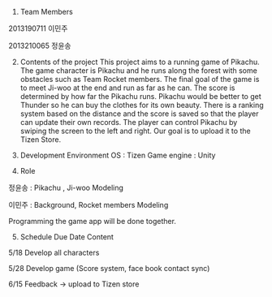 1. Team Members

  2013190711 이민주
  
  2013210065 정윤송


2. Contents of the project
  This project aims to a running game of Pikachu. The game character is Pikachu and he runs along the forest with some obstacles such as Team Rocket members. The final goal of the game is to meet Ji-woo at the end and run as far as he can. The score is determined by how far the Pikachu runs. Pikachu would be better to get Thunder so he can buy the clothes for its own beauty. There is a ranking system based on the distance and the score is saved so that the player can update their own records. The player can control Pikachu by swiping the screen to the left and right. Our goal is to upload it to the Tizen Store.


3. Development Environment
  OS : Tizen
  Game engine : Unity


4. Role

  정윤송 : Pikachu , Ji-woo Modeling
  
  이민주 : Background, Rocket members Modeling
  
  Programming the game app will be done together.
  

5. Schedule
  Due Date	Content

  5/18    	Develop all characters
  
  5/28    	Develop game (Score system, face book contact sync) 
  
  6/15    	Feedback -> upload to Tizen store
  


